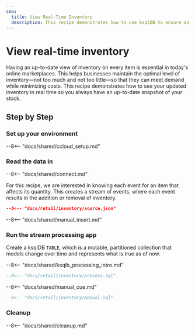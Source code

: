 ```yaml
---
seo:
  title: View Real-Time Inventory
  description: This recipe demonstrates how to use ksqlDB to ensure an up-to-date snapshot of your inventory at all times.
---
```


# View real-time inventory

Having an up-to-date view of inventory on every item is essential in today's online marketplaces.
This helps businesses maintain the optimal level of inventory—not too much and not too little—so that they can meet demand while minimizing costs.
This recipe demonstrates how to see your updated inventory in real time so you always have an up-to-date snapshot of your stock.

## Step by Step

### Set up your environment

--8<-- "docs/shared/ccloud_setup.md"

### Read the data in

--8<-- "docs/shared/connect.md"

For this recipe, we are interested in knowing each event for an item that affects its quantity.
This creates a stream of events, where each event results in the addition or removal of inventory.

```json
--8<-- "docs/retail/inventory/source.json"
```

--8<-- "docs/shared/manual_insert.md"

### Run the stream processing app

Create a ksqlDB `TABLE`, which is a mutable, partitioned collection that models change over time and represents what is true as of now.

--8<-- "docs/shared/ksqlb_processing_intro.md"

```sql
--8<-- "docs/retail/inventory/process.sql"
```

--8<-- "docs/shared/manual_cue.md"

```sql
--8<-- "docs/retail/inventory/manual.sql"
```

### Cleanup

--8<-- "docs/shared/cleanup.md"
